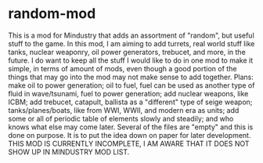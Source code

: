 # random-mod
This is a mod for Mindustry that adds an assortment of "random", but useful stuff to the game.
In this mod, I am aiming to add turrets, real world stuff like tanks, nuclear weaponry, oil power generators, trebucet, and more, in the future. I do want to keep all the stuff I would like to do in one mod to make it simple, in terms of amount of mods, even though a good portion of the things that may go into the mod may not make sense to add together.
Plans: make oil to power generation; oil to fuel, fuel can be used as another type of fluid in wave/tsunami, fuel to power generation; add nuclear weapons, like ICBM; add trebucet, catapult, ballista as a "different" type of seige weapon; tanks/planes/boats, like from WWI, WWII, and modern era as units; add some or all of periodic table of elements slowly and steadily; and who knows what else may come later.
Several of the files are "empty" and this is done on purpose. It is to put the idea down on paper for later development. 
THIS MOD IS CURRENTLY INCOMPLETE, I AM AWARE THAT IT DOES NOT SHOW UP IN MINDUSTRY MOD LIST. 
